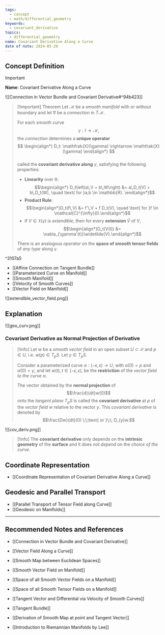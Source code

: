 ```yaml
---
tags:
  - concept
  - math/differential_geometry
keywords:
  - covariant_derivative
topics:
  - differential_geometry
name: Covariant Derivative Along a Curve
date of note: 2024-05-20
---
```


## Concept Definition

>[!important]
>**Name**: Covariant Derivative Along a Curve

![[Connection in Vector Bundle and Covariant Derivative#^94b423]]

>[!important] Theorem
>Let $\mathcal{M}$ be a *smooth manifold* with or without boundary and let $\nabla$ be a *connection* in $T\mathcal{M}$. 
>
>For each smooth curve $$\gamma: I \rightarrow \mathcal{M},$$ the *connection* determines a **unique operator**
>$$ 
> \begin{align*}
> D_t: \mathfrak{X}(\gamma) \rightarrow \mathfrak{X}(\gamma)
> \end{align*}
>$$  
>called the **covariant derivative along** $\gamma$, satisfying the following properties:
>- **Linearity** over $\mathbb{R}$: $$\begin{align*} D_t\left(a\,V + b\,W\right) &= a\,D_t(V) + b\,D_t(W), \quad \text{ for }a,b \in \mathbb{R}. \end{align*}$$
>- **Product Rule**: $$\begin{align*}D_t(f\,V) &= f'\,V + f D_t(V), \quad \text{ for }f \in \mathcal{C}^{\infty}(I).\end{align*}$$
>- If $V \in \mathfrak{X}(\gamma)$ is *extendible*, then for every **extension** $\widetilde{V}$ of $V$, $$\begin{align*}D_t(V(t)) &= \nabla_{\gamma'(t)}\widetilde{V}.\end{align*}$$
>
>There is an analogous *operator* on the **space of smooth tensor fields** of *any type* along $\gamma$.

^3107a5

- [[Affine Connection on Tangent Bundle]]
- [[Parameterized Curve on Manifold]]
- [[Smooth Manifold]]
- [[Velocity of Smooth Curves]]
- [[Vector Field on Manifold]]

![[extendible_vector_field.png]]


## Explanation

![[geo_curv.png]]

### Covariant Derivative as Normal Projection of Derivative

>[!info]
>Let $w$ be a *smooth vector field* in an open subset $U \subset \mathcal{S}$ and $p\in U$, i.e. $w(p) \in T_{p}S$.  Let $y\in T_{p}S$. 
>
>Consider a parameterized curve $\alpha: (-\epsilon, \epsilon) \rightarrow U$, with $\alpha(0) = p$ and $\dot{\alpha}(0) = y$, and let $w(t), t\in (-\epsilon, \epsilon)$, be the **restriction** of the *vector field to the curve* $\alpha$. 
>
>The vector obtained by the **normal projection** of $$\frac{d}{dt}w(0)$$ onto the *tangent plane* $T_{p}S$ is called the **covariant derivative** at $p$ of the *vector field* $w$ relative to the vector $y$. This *covariant derivative* is denoted by $$\frac{Dw}{dt}(0) \;\;\text{ or }\;\; D_{y}w.$$


![[cov_deriv.png]]

>[!info]
> The **covariant derivative** only depends on the **intrinsic geometry** of the **surface** and it does *not depend* on the *choice of the curve*. 


## Coordinate Representation

- [[Coordinate Representation of Covariant Derivative Along a Curve]]

## Geodesic and Parallel Transport

- [[Parallel Transport of Tensor Field along Curve]]
- [[Geodesic on Manifolds]]



-----------
##  Recommended Notes and References


- [[Connection in Vector Bundle and Covariant Derivative]]
- [[Vector Field Along a Curve]]
- [[Smooth Map between Euclidean Spaces]]
- [[Smooth Vector Field on Manifold]]
- [[Space of all Smooth Vector Fields on a Manifold]]
- [[Space of all Smooth Tensor Fields on a Manifold]]
- [[Tangent Vector and Differential via Velocity of Smooth Curves]]
- [[Tangent Bundle]]
- [[Derivation of Smooth Map at point and Tangent Vector]]


- [[Introduction to Riemannian Manifolds by Lee]]